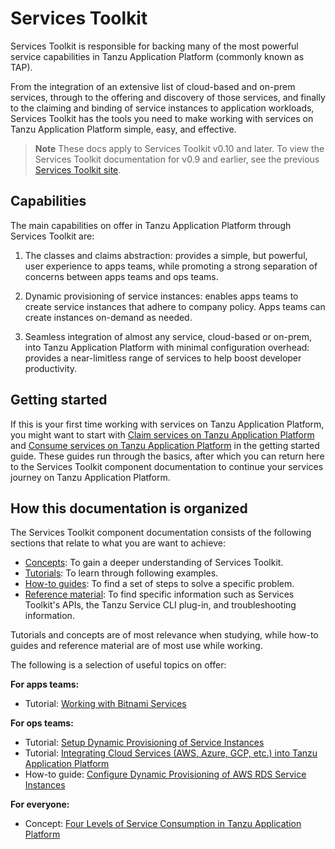 # Services Toolkit

Services Toolkit is responsible for backing many of the most powerful service capabilities in
Tanzu Application Platform (commonly known as TAP).

From the integration of an extensive list of cloud-based and on-prem services, through to the offering
and discovery of those services, and finally to the claiming and binding of service instances to
application workloads, Services Toolkit has the tools you need to make working with services on
Tanzu Application Platform simple, easy, and effective.

>**Note** These docs apply to Services Toolkit v0.10 and later.
>To view the Services Toolkit documentation for v0.9 and earlier, see the previous
>[Services Toolkit site](https://docs.vmware.com/en/Services-Toolkit-for-VMware-Tanzu-Application-Platform/index.html).

## <a id="capabilities"></a> Capabilities

The main capabilities on offer in Tanzu Application Platform through Services Toolkit are:

1. The classes and claims abstraction: provides a simple, but powerful, user experience to apps teams,
while promoting a strong separation of concerns between apps teams and ops teams.

1. Dynamic provisioning of service instances: enables apps teams to create service
instances that adhere to company policy. Apps teams can create instances on-demand as needed.

1. Seamless integration of almost any service, cloud-based or on-prem, into Tanzu Application Platform
with minimal configuration overhead: provides a near-limitless range of services to help boost
developer productivity.

## <a id="getting-started"></a> Getting started

If this is your first time working with services on Tanzu Application Platform,
you might want to start with
[Claim services on Tanzu Application Platform](../getting-started/claim-services.hbs.md) and
[Consume services on Tanzu Application Platform](../getting-started/consume-services.hbs.md)
in the getting started guide.
These guides run through the basics, after which you can return here to the Services Toolkit
component documentation to continue your services journey on Tanzu Application Platform.

## <a id="organization"></a>How this documentation is organized

The Services Toolkit component documentation consists of the following sections that relate to what
you are want to achieve:

- [Concepts](concepts/index.hbs.md): To gain a deeper understanding of Services Toolkit.
- [Tutorials](tutorials/index.hbs.md): To learn through following examples.
- [How-to guides](how-to-guides/index.hbs.md): To find a set of steps to solve a specific problem.
- [Reference material](reference/index.hbs.md): To find specific information such as Services Toolkit's
APIs, the Tanzu Service CLI plug-in, and troubleshooting information.

Tutorials and concepts are of most relevance when studying, while how-to guides and reference material
are of most use while working.

The following is a selection of useful topics on offer:

**For apps teams:**

- Tutorial: [Working with Bitnami Services](tutorials/working-with-bitnami-services.hbs.md)

**For ops teams:**

- Tutorial: [Setup Dynamic Provisioning of Service Instances](tutorials/setup-dynamic-provisioning.hbs.md)
- Tutorial: [Integrating Cloud Services (AWS, Azure, GCP, etc.) into Tanzu Application Platform](tutorials/integrate-cloud-services.hbs.md)
- How-to guide: [Configure Dynamic Provisioning of AWS RDS Service Instances](how-to-guides/dynamic-provisioning-rds.hbs.md)

**For everyone:**

- Concept: [Four Levels of Service Consumption in Tanzu Application Platform](concepts/service-consumption.hbs.md)
